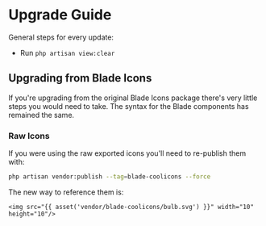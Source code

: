 # Upgrade Guide

General steps for every update:

- Run `php artisan view:clear`

## Upgrading from Blade Icons

If you're upgrading from the original Blade Icons package there's very little steps you would need to take. The syntax for the Blade components has remained the same.

### Raw Icons

If you were using the raw exported icons you'll need to re-publish them with:

```bash
php artisan vendor:publish --tag=blade-coolicons --force
```

The new way to reference them is:

```blade
<img src="{{ asset('vendor/blade-coolicons/bulb.svg') }}" width="10" height="10"/>
```
